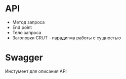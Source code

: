 # API

- Метод запроса
- End point
- Тело запроса
- Заголовки
CRUT - парадигма работы с сущностью


# Swagger
Инстумент для описания API
